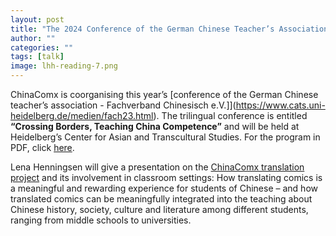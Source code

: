 ```yaml
---
layout: post
title: "The 2024 Conference of the German Chinese Teacher’s Association Coorganized by ChinaComx"
author: ""
categories: ""
tags: [talk]
image: lhh-reading-7.png
---
```


ChinaComx is coorganising this year’s [conference of the German Chinese teacher’s association - Fachverband Chinesisch e.V.]](https://www.cats.uni-heidelberg.de/medien/fach23.html). The trilingual conference is entitled **“Crossing Borders, Teaching China Competence”** and will be held at Heidelberg’s Center for Asian and Transcultural Studies. For the program in PDF, click [here](../assets/img/FachverbandTagung2024Programm_090424-FINALKURZ.pdf).
 
 Lena Henningsen will give a presentation on the [ChinaComx translation project]([text](../pages/translations.md)) and its involvement in classroom settings: How translating comics is a meaningful and rewarding experience for students of Chinese – and how translated comics can be meaningfully integrated into the teaching about Chinese history, society, culture and literature among different students, ranging from middle schools to universities.
